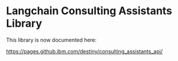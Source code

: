 # Langchain Consulting Assistants Library

This library is now documented here:

https://pages.github.ibm.com/destiny/consulting_assistants_api/
